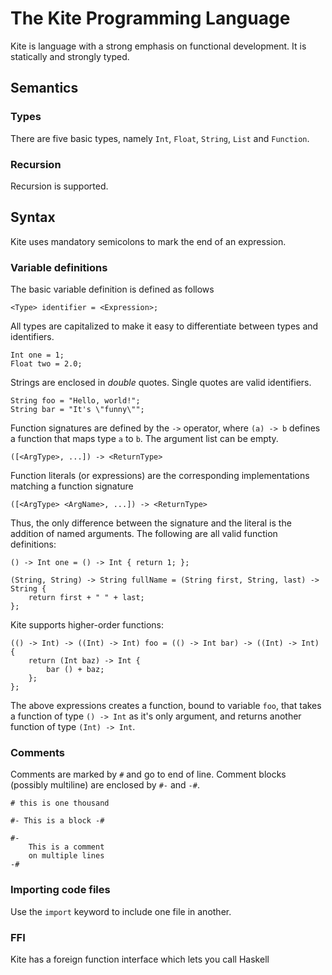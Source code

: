 # The Kite Programming Language

Kite is language with a strong emphasis on functional development. It is statically and strongly typed.

## Semantics
### Types
There are five basic types, namely `Int`, `Float`, `String`, `List` and `Function`.

### Recursion
Recursion is supported.

## Syntax
Kite uses mandatory semicolons to mark the end of an expression.

### Variable definitions
The basic variable definition is defined as follows

    <Type> identifier = <Expression>;

All types are capitalized to make it easy to differentiate between types and identifiers.

    Int one = 1;
    Float two = 2.0;

Strings are enclosed in *double* quotes. Single quotes are valid identifiers.

    String foo = "Hello, world!";
    String bar = "It's \"funny\"";

Function signatures are defined by the `->` operator, where `(a) -> b` defines a function that maps type `a` to `b`. The argument list can be empty.

    ([<ArgType>, ...]) -> <ReturnType>

Function literals (or expressions) are the corresponding implementations matching a function signature

    ([<ArgType> <ArgName>, ...]) -> <ReturnType>

Thus, the only difference between the signature and the literal is the addition of named arguments. The following are all valid function definitions:

    () -> Int one = () -> Int { return 1; };

    (String, String) -> String fullName = (String first, String, last) -> String {
        return first + " " + last;
    };

Kite supports higher-order functions:

    (() -> Int) -> ((Int) -> Int) foo = (() -> Int bar) -> ((Int) -> Int) {
        return (Int baz) -> Int {
            bar () + baz;
        };
    };

The above expressions creates a function, bound to variable `foo`, that takes a function of type `() -> Int` as it's only argument, and returns another function of type `(Int) -> Int`.

### Comments
Comments are marked by `#` and go to end of line. Comment blocks (possibly multiline) are enclosed by `#-` and `-#`.

    # this is one thousand

    #- This is a block -#

    #-
        This is a comment
        on multiple lines
    -#

### Importing code files
Use the `import` keyword to include one file in another.

### FFI
Kite has a foreign function interface which lets you call Haskell
